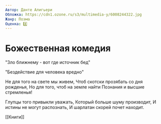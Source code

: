 ```yaml
---
Автор: Данте Алигьери
Обложка: https://cdn1.ozone.ru/s3/multimedia-y/6008244322.jpg
Жанр: Поэма
Оценка: 4️⃣
---
```


# Божественная комедия

"Зло ближнему - вот где источник бед"

"Бездействие для человека вредно"

Не для того на свете мы живем, Чтоб скотски прозябать со дня рожденья, Но для того, чтоб на земле найти Познания и высшие стремленья!

Глупцы того привыкли уважать, Который больше шуму производит, И истины не могут распознать, И шарлатан скорей почет находит.

[[Книги]]